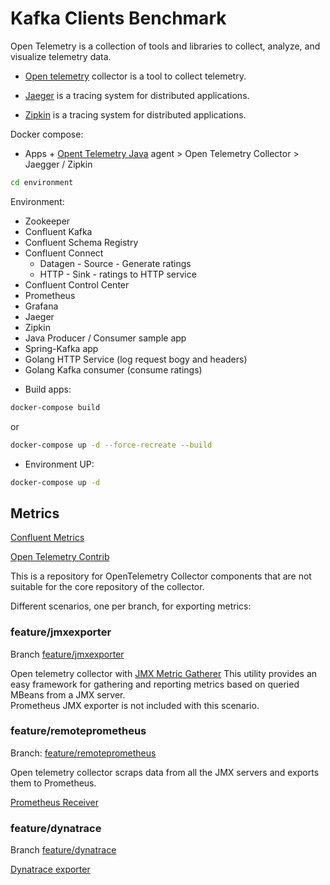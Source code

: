 # Kafka Clients Benchmark

Open Telemetry is a collection of tools and libraries to collect, analyze, and visualize telemetry data.

* [Open telemetry](https://github.com/open-telemetry/opentelemetry-collector) collector is a tool to collect telemetry.

* [Jaeger](https://www.jaegertracing.io/) is a tracing system for distributed applications.

* [Zipkin](https://zipkin.io/) is a tracing system for distributed applications.

Docker compose: 

* Apps + [Opent Telemetry Java](https://github.com/open-telemetry/opentelemetry-java-instrumentation) agent > Open Telemetry Collector > Jaegger / Zipkin

```sh
cd environment 
```

Environment:

 * Zookeeper
 * Confluent Kafka
 * Confluent Schema Registry
 * Confluent Connect
    * Datagen - Source - Generate ratings
    * HTTP - Sink - ratings to HTTP service
 * Confluent Control Center
 * Prometheus
 * Grafana
 * Jaeger
 * Zipkin
 * Java Producer / Consumer sample app 
 * Spring-Kafka app 
 * Golang HTTP Service (log request bogy and headers)
 * Golang Kafka consumer (consume ratings) 


- Build apps:

```sh
docker-compose build
```

or 

```sh
docker-compose up -d --force-recreate --build
````

- Environment UP:

```sh
docker-compose up -d
```

## Metrics

[Confluent Metrics](https://docs.confluent.io/platform/current/kafka/monitoring.html)

[Open Telemetry Contrib](https://github.com/open-telemetry/opentelemetry-collector-contrib)

This is a repository for OpenTelemetry Collector components that are not suitable for the core repository of the collector.

Different scenarios, one per branch, for exporting metrics:

### feature/jmxexporter

Branch [feature/jmxexporter](https://github.com/mcolomerc/kafka-clients-benchmark/tree/feature/jmxexporter)

Open telemetry collector with [JMX Metric Gatherer](https://github.com/open-telemetry/opentelemetry-java-contrib/tree/main/jmx-metrics)
This utility provides an easy framework for gathering and reporting metrics based on queried MBeans from a JMX server.  
Prometheus JMX exporter is not included with this scenario. 

### feature/remoteprometheus

Branch: [feature/remoteprometheus](https://github.com/mcolomerc/kafka-clients-benchmark/tree/feature/remoteprometheus)

Open telemetry collector scraps data from all the JMX servers and exports them to Prometheus.

[Prometheus Receiver](https://github.com/open-telemetry/opentelemetry-collector-contrib/tree/main/receiver/prometheusreceiver)

### feature/dynatrace 

Branch [feature/dynatrace](https://github.com/mcolomerc/kafka-clients-benchmark/tree/feature/dynatrace)

[Dynatrace exporter](https://github.com/open-telemetry/opentelemetry-collector-contrib/tree/main/exporter/dynatraceexporter) 